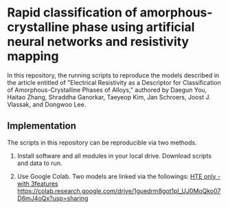# Rapid classification of amorphous-crystalline phase using artificial neural networks and resistivity mapping

In this repository, the running scripts to reproduce the models described in the article entitled of "Electrical Resistivity as a Descriptor for Classification of Amorphous-Crystalline Phases of Alloys," authored by Daegun You, Haitao Zhang, Shraddha Ganorkar, Taeyeop Kim, Jan Schroers, Joost J. Vlassak, and Dongwoo Lee.

## Implementation

The scripts in this repository can be reproducible via two methods.

1. Install software and all modules in your local drive.
Download scripts and data to run.

2. Use Google Colab. Two models are linked via the followings:
[HTE only - with 3features](https://colab.research.google.com/drive/1oS4rQTOYKA3RHbJ86EFaLC4JNRpjvDSa?usp=sharing)
https://colab.research.google.com/drive/1guedrm8got1pI_UJ0MoQko07D6mJ4oQx?usp=sharing
